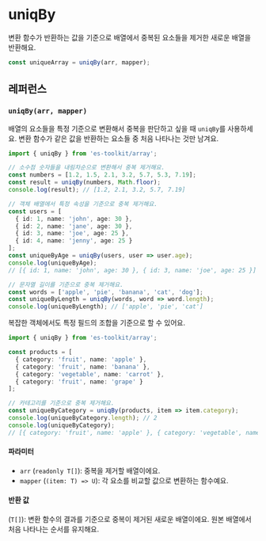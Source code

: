 # uniqBy

변환 함수가 반환하는 값을 기준으로 배열에서 중복된 요소들을 제거한 새로운 배열을 반환해요.

```typescript
const uniqueArray = uniqBy(arr, mapper);
```

## 레퍼런스

### `uniqBy(arr, mapper)`

배열의 요소들을 특정 기준으로 변환해서 중복을 판단하고 싶을 때 `uniqBy`를 사용하세요. 변환 함수가 같은 값을 반환하는 요소들 중 처음 나타나는 것만 남겨요.

```typescript
import { uniqBy } from 'es-toolkit/array';

// 소수점 숫자들을 내림차순으로 변환해서 중복 제거해요.
const numbers = [1.2, 1.5, 2.1, 3.2, 5.7, 5.3, 7.19];
const result = uniqBy(numbers, Math.floor);
console.log(result); // [1.2, 2.1, 3.2, 5.7, 7.19]

// 객체 배열에서 특정 속성을 기준으로 중복 제거해요.
const users = [
  { id: 1, name: 'john', age: 30 },
  { id: 2, name: 'jane', age: 30 },
  { id: 3, name: 'joe', age: 25 },
  { id: 4, name: 'jenny', age: 25 }
];
const uniqueByAge = uniqBy(users, user => user.age);
console.log(uniqueByAge); 
// [{ id: 1, name: 'john', age: 30 }, { id: 3, name: 'joe', age: 25 }]

// 문자열 길이를 기준으로 중복 제거해요.
const words = ['apple', 'pie', 'banana', 'cat', 'dog'];
const uniqueByLength = uniqBy(words, word => word.length);
console.log(uniqueByLength); // ['apple', 'pie', 'cat']
```

복잡한 객체에서도 특정 필드의 조합을 기준으로 할 수 있어요.

```typescript
import { uniqBy } from 'es-toolkit/array';

const products = [
  { category: 'fruit', name: 'apple' },
  { category: 'fruit', name: 'banana' },
  { category: 'vegetable', name: 'carrot' },
  { category: 'fruit', name: 'grape' }
];

// 카테고리를 기준으로 중복 제거해요.
const uniqueByCategory = uniqBy(products, item => item.category);
console.log(uniqueByCategory.length); // 2
console.log(uniqueByCategory); 
// [{ category: 'fruit', name: 'apple' }, { category: 'vegetable', name: 'carrot' }]
```

#### 파라미터

- `arr` (`readonly T[]`): 중복을 제거할 배열이에요.
- `mapper` (`(item: T) => U`): 각 요소를 비교할 값으로 변환하는 함수예요.

#### 반환 값

(`T[]`): 변환 함수의 결과를 기준으로 중복이 제거된 새로운 배열이에요. 원본 배열에서 처음 나타나는 순서를 유지해요.
